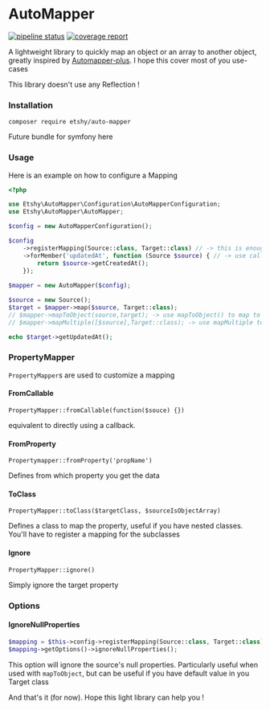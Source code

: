# AutoMapper


[![pipeline status](https://gitlab.com/Etshy/automapper/badges/main/pipeline.svg)](https://gitlab.com/Etshy/automapper/-/commits/main) 
[![coverage report](https://gitlab.com/Etshy/automapper/badges/main/coverage.svg)](https://gitlab.com/Etshy/automapper/-/commits/main)

A lightweight library to quickly map an object or an array to another object, greatly inspired by [Automapper-plus](https://github.com/mark-gerarts/automapper-plus). I hope this cover most of you use-cases

This library doesn't use any Reflection !

### Installation

`composer require etshy/auto-mapper`

Future bundle for symfony here

### Usage
 
Here is an example on how to configure a Mapping

```php
<?php

use Etshy\AutoMapper\Configuration\AutoMapperConfiguration;
use Etshy\AutoMapper\AutoMapper;

$config = new AutoMapperConfiguration();

$config
    ->registerMapping(Source::class, Target::class) // -> this is enough if Source and Target have the same property name
    ->forMember('updatedAt', function (Source $source) { // -> use callback function or PropertyMapper on the forMember method
        return $source->getCreatedAt();
    });
                            
$mapper = new AutoMapper($config);

$source = new Source();
$target = $mapper->map($source, Target::class);
// $mapper->mapToObject(source,target); -> use mapToObject() to map to an existing object
// $mapper->mapMultiple([$source],Target::class); -> use mapMultiple to map an iterable of source 

echo $target->getUpdatedAt();
```

### PropertyMapper

`PropertyMapper`s are used to customize a mapping

#### FromCallable
`PropertyMapper::fromCallable(function($souce) {})` 

equivalent to directly using a callback.

#### FromProperty
`Propertymapper::fromProperty('propName')`

Defines from which property you get the data

#### ToClass
`PropertyMapper::toClass($targetClass, $sourceIsObjectArray)`

Defines a class to map the property, useful if you have nested classes. You'll have to register a mapping for the subclasses

#### Ignore
`PropertyMapper::ignore()`

Simply ignore the target property

### Options

#### IgnoreNullProperties
```php
$mapping = $this->config->registerMapping(Source::class, Target::class);
$mapping->getOptions()->ignoreNullProperties();
```

This option will ignore the source's null properties. Particularly useful when used with  `mapToObject`, but can be useful if you have default value in you Target class


And that's it (for now).
Hope this light library can help you !
